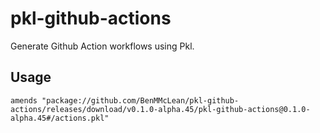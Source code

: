 # pkl-github-actions

Generate Github Action workflows using Pkl.

## Usage

```pkl
amends "package://github.com/BenMMcLean/pkl-github-actions/releases/download/v0.1.0-alpha.45/pkl-github-actions@0.1.0-alpha.45#/actions.pkl"
```

